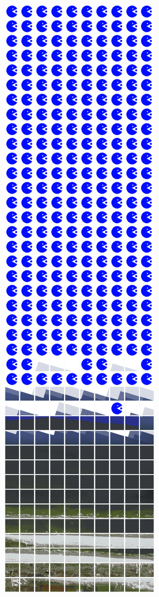 <html>
<div>
<img src="https://github.com/HakkaTjakka/NL_TILE_MAP/blob/main/source.png" height="44" width="44">
<img src="https://github.com/HakkaTjakka/NL_TILE_MAP/blob/main/source.png" height="44" width="44">
<img src="https://github.com/HakkaTjakka/NL_TILE_MAP/blob/main/source.png" height="44" width="44">
<img src="https://github.com/HakkaTjakka/NL_TILE_MAP/blob/main/source.png" height="44" width="44">
<img src="https://github.com/HakkaTjakka/NL_TILE_MAP/blob/main/source.png" height="44" width="44">
<img src="https://github.com/HakkaTjakka/NL_TILE_MAP/blob/main/source.png" height="44" width="44">
<img src="https://github.com/HakkaTjakka/NL_TILE_MAP/blob/main/source.png" height="44" width="44">
<img src="https://github.com/HakkaTjakka/NL_TILE_MAP/blob/main/source.png" height="44" width="44">
<img src="https://github.com/HakkaTjakka/NL_TILE_MAP/blob/main/source.png" height="44" width="44">
<img src="https://github.com/HakkaTjakka/NL_TILE_MAP/blob/main/source.png" height="44" width="44">
<img src="https://github.com/HakkaTjakka/NL_TILE_MAP/blob/main/source.png" height="44" width="44">
<img src="https://github.com/HakkaTjakka/NL_TILE_MAP/blob/main/source.png" height="44" width="44">
<img src="https://github.com/HakkaTjakka/NL_TILE_MAP/blob/main/source.png" height="44" width="44">
<img src="https://github.com/HakkaTjakka/NL_TILE_MAP/blob/main/source.png" height="44" width="44">
<img src="https://github.com/HakkaTjakka/NL_TILE_MAP/blob/main/source.png" height="44" width="44">
<img src="https://github.com/HakkaTjakka/NL_TILE_MAP/blob/main/source.png" height="44" width="44">
<img src="https://github.com/HakkaTjakka/NL_TILE_MAP/blob/main/source.png" height="44" width="44">
<img src="https://github.com/HakkaTjakka/NL_TILE_MAP/blob/main/source.png" height="44" width="44">
<img src="https://github.com/HakkaTjakka/NL_TILE_MAP/blob/main/source.png" height="44" width="44">
<img src="https://github.com/HakkaTjakka/NL_TILE_MAP/blob/main/source.png" height="44" width="44">
<br>
<img src="https://github.com/HakkaTjakka/NL_TILE_MAP/blob/main/source.png" height="44" width="44">
<img src="https://github.com/HakkaTjakka/NL_TILE_MAP/blob/main/source.png" height="44" width="44">
<img src="https://github.com/HakkaTjakka/NL_TILE_MAP/blob/main/source.png" height="44" width="44">
<img src="https://github.com/HakkaTjakka/NL_TILE_MAP/blob/main/source.png" height="44" width="44">
<img src="https://github.com/HakkaTjakka/NL_TILE_MAP/blob/main/source.png" height="44" width="44">
<img src="https://github.com/HakkaTjakka/NL_TILE_MAP/blob/main/source.png" height="44" width="44">
<img src="https://github.com/HakkaTjakka/NL_TILE_MAP/blob/main/source.png" height="44" width="44">
<img src="https://github.com/HakkaTjakka/NL_TILE_MAP/blob/main/source.png" height="44" width="44">
<img src="https://github.com/HakkaTjakka/NL_TILE_MAP/blob/main/source.png" height="44" width="44">
<img src="https://github.com/HakkaTjakka/NL_TILE_MAP/blob/main/source.png" height="44" width="44">
<img src="https://github.com/HakkaTjakka/NL_TILE_MAP/blob/main/source.png" height="44" width="44">
<img src="https://github.com/HakkaTjakka/NL_TILE_MAP/blob/main/source.png" height="44" width="44">
<img src="https://github.com/HakkaTjakka/NL_TILE_MAP/blob/main/source.png" height="44" width="44">
<img src="https://github.com/HakkaTjakka/NL_TILE_MAP/blob/main/source.png" height="44" width="44">
<img src="https://github.com/HakkaTjakka/NL_TILE_MAP/blob/main/source.png" height="44" width="44">
<img src="https://github.com/HakkaTjakka/NL_TILE_MAP/blob/main/source.png" height="44" width="44">
<img src="https://github.com/HakkaTjakka/NL_TILE_MAP/blob/main/source.png" height="44" width="44">
<img src="https://github.com/HakkaTjakka/NL_TILE_MAP/blob/main/source.png" height="44" width="44">
<img src="https://github.com/HakkaTjakka/NL_TILE_MAP/blob/main/source.png" height="44" width="44">
<img src="https://github.com/HakkaTjakka/NL_TILE_MAP/blob/main/source.png" height="44" width="44">
<br>
<img src="https://github.com/HakkaTjakka/NL_TILE_MAP/blob/main/source.png" height="44" width="44">
<img src="https://github.com/HakkaTjakka/NL_TILE_MAP/blob/main/source.png" height="44" width="44">
<img src="https://github.com/HakkaTjakka/NL_TILE_MAP/blob/main/source.png" height="44" width="44">
<img src="https://github.com/HakkaTjakka/NL_TILE_MAP/blob/main/source.png" height="44" width="44">
<img src="https://github.com/HakkaTjakka/NL_TILE_MAP/blob/main/source.png" height="44" width="44">
<img src="https://github.com/HakkaTjakka/NL_TILE_MAP/blob/main/source.png" height="44" width="44">
<img src="https://github.com/HakkaTjakka/NL_TILE_MAP/blob/main/source.png" height="44" width="44">
<img src="https://github.com/HakkaTjakka/NL_TILE_MAP/blob/main/source.png" height="44" width="44">
<img src="https://github.com/HakkaTjakka/NL_TILE_MAP/blob/main/source.png" height="44" width="44">
<img src="https://github.com/HakkaTjakka/NL_TILE_MAP/blob/main/source.png" height="44" width="44">
<img src="https://github.com/HakkaTjakka/NL_TILE_MAP/blob/main/source.png" height="44" width="44">
<img src="https://github.com/HakkaTjakka/NL_TILE_MAP/blob/main/source.png" height="44" width="44">
<img src="https://github.com/HakkaTjakka/NL_TILE_MAP/blob/main/source.png" height="44" width="44">
<img src="https://github.com/HakkaTjakka/NL_TILE_MAP/blob/main/source.png" height="44" width="44">
<img src="https://github.com/HakkaTjakka/NL_TILE_MAP/blob/main/source.png" height="44" width="44">
<img src="https://github.com/HakkaTjakka/NL_TILE_MAP/blob/main/source.png" height="44" width="44">
<img src="https://github.com/HakkaTjakka/NL_TILE_MAP/blob/main/source.png" height="44" width="44">
<img src="https://github.com/HakkaTjakka/NL_TILE_MAP/blob/main/source.png" height="44" width="44">
<img src="https://github.com/HakkaTjakka/NL_TILE_MAP/blob/main/source.png" height="44" width="44">
<img src="https://github.com/HakkaTjakka/NL_TILE_MAP/blob/main/source.png" height="44" width="44">
<br>
<img src="https://github.com/HakkaTjakka/NL_TILE_MAP/blob/main/source.png" height="44" width="44">
<img src="https://github.com/HakkaTjakka/NL_TILE_MAP/blob/main/source.png" height="44" width="44">
<img src="https://github.com/HakkaTjakka/NL_TILE_MAP/blob/main/source.png" height="44" width="44">
<img src="https://github.com/HakkaTjakka/NL_TILE_MAP/blob/main/source.png" height="44" width="44">
<img src="https://github.com/HakkaTjakka/NL_TILE_MAP/blob/main/source.png" height="44" width="44">
<img src="https://github.com/HakkaTjakka/NL_TILE_MAP/blob/main/source.png" height="44" width="44">
<img src="https://github.com/HakkaTjakka/NL_TILE_MAP/blob/main/source.png" height="44" width="44">
<img src="https://github.com/HakkaTjakka/NL_TILE_MAP/blob/main/source.png" height="44" width="44">
<img src="https://github.com/HakkaTjakka/NL_TILE_MAP/blob/main/source.png" height="44" width="44">
<img src="https://github.com/HakkaTjakka/NL_TILE_MAP/blob/main/source.png" height="44" width="44">
<img src="https://github.com/HakkaTjakka/NL_TILE_MAP/blob/main/source.png" height="44" width="44">
<img src="https://github.com/HakkaTjakka/NL_TILE_MAP/blob/main/source.png" height="44" width="44">
<img src="https://github.com/HakkaTjakka/NL_TILE_MAP/blob/main/source.png" height="44" width="44">
<img src="https://github.com/HakkaTjakka/NL_TILE_MAP/blob/main/source.png" height="44" width="44">
<img src="https://github.com/HakkaTjakka/NL_TILE_MAP/blob/main/source.png" height="44" width="44">
<img src="https://github.com/HakkaTjakka/NL_TILE_MAP/blob/main/source.png" height="44" width="44">
<img src="https://github.com/HakkaTjakka/NL_TILE_MAP/blob/main/source.png" height="44" width="44">
<img src="https://github.com/HakkaTjakka/NL_TILE_MAP/blob/main/source.png" height="44" width="44">
<img src="https://github.com/HakkaTjakka/NL_TILE_MAP/blob/main/source.png" height="44" width="44">
<img src="https://github.com/HakkaTjakka/NL_TILE_MAP/blob/main/source.png" height="44" width="44">
<br>
<img src="https://github.com/HakkaTjakka/NL_TILE_MAP/blob/main/source.png" height="44" width="44">
<img src="https://github.com/HakkaTjakka/NL_TILE_MAP/blob/main/source.png" height="44" width="44">
<img src="https://github.com/HakkaTjakka/NL_TILE_MAP/blob/main/source.png" height="44" width="44">
<img src="https://github.com/HakkaTjakka/NL_TILE_MAP/blob/main/source.png" height="44" width="44">
<img src="https://github.com/HakkaTjakka/NL_TILE_MAP/blob/main/source.png" height="44" width="44">
<img src="https://github.com/HakkaTjakka/NL_TILE_MAP/blob/main/source.png" height="44" width="44">
<img src="https://github.com/HakkaTjakka/NL_TILE_MAP/blob/main/source.png" height="44" width="44">
<img src="https://github.com/HakkaTjakka/NL_TILE_MAP/blob/main/source.png" height="44" width="44">
<img src="https://github.com/HakkaTjakka/NL_TILE_MAP/blob/main/source.png" height="44" width="44">
<img src="https://github.com/HakkaTjakka/NL_TILE_MAP/blob/main/source.png" height="44" width="44">
<img src="https://github.com/HakkaTjakka/NL_TILE_MAP/blob/main/source.png" height="44" width="44">
<img src="https://github.com/HakkaTjakka/NL_TILE_MAP/blob/main/source.png" height="44" width="44">
<img src="https://github.com/HakkaTjakka/NL_TILE_MAP/blob/main/source.png" height="44" width="44">
<img src="https://github.com/HakkaTjakka/NL_TILE_MAP/blob/main/source.png" height="44" width="44">
<img src="https://github.com/HakkaTjakka/NL_TILE_MAP/blob/main/source.png" height="44" width="44">
<img src="https://github.com/HakkaTjakka/NL_TILE_MAP/blob/main/source.png" height="44" width="44">
<img src="https://github.com/HakkaTjakka/NL_TILE_MAP/blob/main/source.png" height="44" width="44">
<img src="https://github.com/HakkaTjakka/NL_TILE_MAP/blob/main/source.png" height="44" width="44">
<img src="https://github.com/HakkaTjakka/NL_TILE_MAP/blob/main/source.png" height="44" width="44">
<img src="https://github.com/HakkaTjakka/NL_TILE_MAP/blob/main/source.png" height="44" width="44">
<br>
<img src="https://github.com/HakkaTjakka/NL_TILE_MAP/blob/main/source.png" height="44" width="44">
<img src="https://github.com/HakkaTjakka/NL_TILE_MAP/blob/main/source.png" height="44" width="44">
<img src="https://github.com/HakkaTjakka/NL_TILE_MAP/blob/main/source.png" height="44" width="44">
<img src="https://github.com/HakkaTjakka/NL_TILE_MAP/blob/main/source.png" height="44" width="44">
<img src="https://github.com/HakkaTjakka/NL_TILE_MAP/blob/main/source.png" height="44" width="44">
<img src="https://github.com/HakkaTjakka/NL_TILE_MAP/blob/main/source.png" height="44" width="44">
<img src="https://github.com/HakkaTjakka/NL_TILE_MAP/blob/main/source.png" height="44" width="44">
<img src="https://github.com/HakkaTjakka/NL_TILE_MAP/blob/main/source.png" height="44" width="44">
<img src="https://github.com/HakkaTjakka/NL_TILE_MAP/blob/main/source.png" height="44" width="44">
<img src="https://github.com/HakkaTjakka/NL_TILE_MAP/blob/main/source.png" height="44" width="44">
<img src="https://github.com/HakkaTjakka/NL_TILE_MAP/blob/main/source.png" height="44" width="44">
<img src="https://github.com/HakkaTjakka/NL_TILE_MAP/blob/main/source.png" height="44" width="44">
<img src="https://github.com/HakkaTjakka/NL_TILE_MAP/blob/main/source.png" height="44" width="44">
<img src="https://github.com/HakkaTjakka/NL_TILE_MAP/blob/main/source.png" height="44" width="44">
<img src="https://github.com/HakkaTjakka/NL_TILE_MAP/blob/main/source.png" height="44" width="44">
<img src="https://github.com/HakkaTjakka/NL_TILE_MAP/blob/main/source.png" height="44" width="44">
<img src="https://github.com/HakkaTjakka/NL_TILE_MAP/blob/main/source.png" height="44" width="44">
<img src="https://github.com/HakkaTjakka/NL_TILE_MAP/blob/main/source.png" height="44" width="44">
<img src="https://github.com/HakkaTjakka/NL_TILE_MAP/blob/main/source.png" height="44" width="44">
<img src="https://github.com/HakkaTjakka/NL_TILE_MAP/blob/main/source.png" height="44" width="44">
<br>
<img src="https://github.com/HakkaTjakka/NL_TILE_MAP/blob/main/source.png" height="44" width="44">
<img src="https://github.com/HakkaTjakka/NL_TILE_MAP/blob/main/source.png" height="44" width="44">
<img src="https://github.com/HakkaTjakka/NL_TILE_MAP/blob/main/source.png" height="44" width="44">
<img src="https://github.com/HakkaTjakka/NL_TILE_MAP/blob/main/source.png" height="44" width="44">
<img src="https://github.com/HakkaTjakka/NL_TILE_MAP/blob/main/source.png" height="44" width="44">
<img src="https://github.com/HakkaTjakka/NL_TILE_MAP/blob/main/source.png" height="44" width="44">
<img src="https://github.com/HakkaTjakka/NL_TILE_MAP/blob/main/source.png" height="44" width="44">
<img src="https://github.com/HakkaTjakka/NL_TILE_MAP/blob/main/source.png" height="44" width="44">
<img src="https://github.com/HakkaTjakka/NL_TILE_MAP/blob/main/source.png" height="44" width="44">
<img src="https://github.com/HakkaTjakka/NL_TILE_MAP/blob/main/source.png" height="44" width="44">
<img src="https://github.com/HakkaTjakka/NL_TILE_MAP/blob/main/source.png" height="44" width="44">
<img src="https://github.com/HakkaTjakka/NL_TILE_MAP/blob/main/source.png" height="44" width="44">
<img src="https://github.com/HakkaTjakka/NL_TILE_MAP/blob/main/source.png" height="44" width="44">
<img src="https://github.com/HakkaTjakka/NL_TILE_MAP/blob/main/source.png" height="44" width="44">
<img src="https://github.com/HakkaTjakka/NL_TILE_MAP/blob/main/source.png" height="44" width="44">
<img src="https://github.com/HakkaTjakka/NL_TILE_MAP/blob/main/source.png" height="44" width="44">
<img src="https://github.com/HakkaTjakka/NL_TILE_MAP/blob/main/source.png" height="44" width="44">
<img src="https://github.com/HakkaTjakka/NL_TILE_MAP/blob/main/source.png" height="44" width="44">
<img src="https://github.com/HakkaTjakka/NL_TILE_MAP/blob/main/source.png" height="44" width="44">
<img src="https://github.com/HakkaTjakka/NL_TILE_MAP/blob/main/source.png" height="44" width="44">
<br>
<img src="https://github.com/HakkaTjakka/NL_TILE_MAP/blob/main/source.png" height="44" width="44">
<img src="https://github.com/HakkaTjakka/NL_TILE_MAP/blob/main/source.png" height="44" width="44">
<img src="https://github.com/HakkaTjakka/NL_TILE_MAP/blob/main/source.png" height="44" width="44">
<img src="https://github.com/HakkaTjakka/NL_TILE_MAP/blob/main/source.png" height="44" width="44">
<img src="https://github.com/HakkaTjakka/NL_TILE_MAP/blob/main/source.png" height="44" width="44">
<img src="https://github.com/HakkaTjakka/NL_TILE_MAP/blob/main/source.png" height="44" width="44">
<img src="https://github.com/HakkaTjakka/NL_TILE_MAP/blob/main/source.png" height="44" width="44">
<img src="https://github.com/HakkaTjakka/NL_TILE_MAP/blob/main/source.png" height="44" width="44">
<img src="https://github.com/HakkaTjakka/NL_TILE_MAP/blob/main/source.png" height="44" width="44">
<img src="https://github.com/HakkaTjakka/NL_TILE_MAP/blob/main/source.png" height="44" width="44">
<img src="https://github.com/HakkaTjakka/NL_TILE_MAP/blob/main/source.png" height="44" width="44">
<img src="https://github.com/HakkaTjakka/NL_TILE_MAP/blob/main/source.png" height="44" width="44">
<img src="https://github.com/HakkaTjakka/NL_TILE_MAP/blob/main/source.png" height="44" width="44">
<img src="https://github.com/HakkaTjakka/NL_TILE_MAP/blob/main/source.png" height="44" width="44">
<img src="https://github.com/HakkaTjakka/NL_TILE_MAP/blob/main/source.png" height="44" width="44">
<img src="https://github.com/HakkaTjakka/NL_TILE_MAP/blob/main/source.png" height="44" width="44">
<img src="https://github.com/HakkaTjakka/NL_TILE_MAP/blob/main/source.png" height="44" width="44">
<img src="https://github.com/HakkaTjakka/NL_TILE_MAP/blob/main/source.png" height="44" width="44">
<img src="https://github.com/HakkaTjakka/NL_TILE_MAP/blob/main/source.png" height="44" width="44">
<img src="https://github.com/HakkaTjakka/NL_TILE_MAP/blob/main/source.png" height="44" width="44">
<br>
<img src="https://github.com/HakkaTjakka/NL_TILE_MAP/blob/main/source.png" height="44" width="44">
<img src="https://github.com/HakkaTjakka/NL_TILE_MAP/blob/main/source.png" height="44" width="44">
<img src="https://github.com/HakkaTjakka/NL_TILE_MAP/blob/main/source.png" height="44" width="44">
<img src="https://github.com/HakkaTjakka/NL_TILE_MAP/blob/main/source.png" height="44" width="44">
<img src="https://github.com/HakkaTjakka/NL_TILE_MAP/blob/main/source.png" height="44" width="44">
<img src="https://github.com/HakkaTjakka/NL_TILE_MAP/blob/main/source.png" height="44" width="44">
<img src="https://github.com/HakkaTjakka/NL_TILE_MAP/blob/main/source.png" height="44" width="44">
<img src="https://github.com/HakkaTjakka/NL_TILE_MAP/blob/main/source.png" height="44" width="44">
<img src="https://github.com/HakkaTjakka/NL_TILE_MAP/blob/main/source.png" height="44" width="44">
<img src="https://github.com/HakkaTjakka/NL_TILE_MAP/blob/main/source.png" height="44" width="44">
<img src="https://github.com/HakkaTjakka/NL_TILE_MAP/blob/main/source.png" height="44" width="44">
<img src="https://github.com/HakkaTjakka/NL_TILE_MAP/blob/main/source.png" height="44" width="44">
<img src="https://github.com/HakkaTjakka/NL_TILE_MAP/blob/main/source.png" height="44" width="44">
<img src="https://github.com/HakkaTjakka/NL_TILE_MAP/blob/main/source.png" height="44" width="44">
<img src="https://github.com/HakkaTjakka/NL_TILE_MAP/blob/main/source.png" height="44" width="44">
<img src="https://github.com/HakkaTjakka/NL_TILE_MAP/blob/main/source.png" height="44" width="44">
<img src="https://github.com/HakkaTjakka/NL_TILE_MAP/blob/main/source.png" height="44" width="44">
<img src="https://github.com/HakkaTjakka/NL_TILE_MAP/blob/main/source.png" height="44" width="44">
<img src="https://github.com/HakkaTjakka/NL_TILE_MAP/blob/main/source.png" height="44" width="44">
<img src="https://github.com/HakkaTjakka/NL_TILE_MAP/blob/main/source.png" height="44" width="44">
<br>
<img src="https://github.com/HakkaTjakka/NL_TILE_MAP/blob/main/source.png" height="44" width="44">
<img src="https://github.com/HakkaTjakka/NL_TILE_MAP/blob/main/source.png" height="44" width="44">
<img src="https://github.com/HakkaTjakka/NL_TILE_MAP/blob/main/source.png" height="44" width="44">
<img src="https://github.com/HakkaTjakka/NL_TILE_MAP/blob/main/source.png" height="44" width="44">
<img src="https://github.com/HakkaTjakka/NL_TILE_MAP/blob/main/source.png" height="44" width="44">
<img src="https://github.com/HakkaTjakka/NL_TILE_MAP/blob/main/source.png" height="44" width="44">
<img src="https://github.com/HakkaTjakka/NL_TILE_MAP/blob/main/source.png" height="44" width="44">
<img src="https://github.com/HakkaTjakka/NL_TILE_MAP/blob/main/source.png" height="44" width="44">
<img src="https://github.com/HakkaTjakka/NL_TILE_MAP/blob/main/source.png" height="44" width="44">
<img src="https://github.com/HakkaTjakka/NL_TILE_MAP/blob/main/source.png" height="44" width="44">
<img src="https://github.com/HakkaTjakka/NL_TILE_MAP/blob/main/source.png" height="44" width="44">
<img src="https://github.com/HakkaTjakka/NL_TILE_MAP/blob/main/source.png" height="44" width="44">
<img src="https://github.com/HakkaTjakka/NL_TILE_MAP/blob/main/source.png" height="44" width="44">
<img src="https://github.com/HakkaTjakka/NL_TILE_MAP/blob/main/source.png" height="44" width="44">
<img src="https://github.com/HakkaTjakka/NL_TILE_MAP/blob/main/source.png" height="44" width="44">
<img src="https://github.com/HakkaTjakka/NL_TILE_MAP/blob/main/source.png" height="44" width="44">
<img src="https://github.com/HakkaTjakka/NL_TILE_MAP/blob/main/source.png" height="44" width="44">
<img src="https://github.com/HakkaTjakka/NL_TILE_MAP/blob/main/source.png" height="44" width="44">
<img src="https://github.com/HakkaTjakka/NL_TILE_MAP/blob/main/source.png" height="44" width="44">
<img src="https://github.com/HakkaTjakka/NL_TILE_MAP/blob/main/source.png" height="44" width="44">
<br>
<img src="https://github.com/HakkaTjakka/NL_TILE_MAP/blob/main/source.png" height="44" width="44">
<img src="https://github.com/HakkaTjakka/NL_TILE_MAP/blob/main/source.png" height="44" width="44">
<img src="https://github.com/HakkaTjakka/NL_TILE_MAP/blob/main/source.png" height="44" width="44">
<img src="https://github.com/HakkaTjakka/NL_TILE_MAP/blob/main/source.png" height="44" width="44">
<img src="https://github.com/HakkaTjakka/NL_TILE_MAP/blob/main/source.png" height="44" width="44">
<img src="https://github.com/HakkaTjakka/NL_TILE_MAP/blob/main/source.png" height="44" width="44">
<img src="https://github.com/HakkaTjakka/NL_TILE_MAP/blob/main/source.png" height="44" width="44">
<img src="https://github.com/HakkaTjakka/NL_TILE_MAP/blob/main/source.png" height="44" width="44">
<img src="https://github.com/HakkaTjakka/NL_TILE_MAP/blob/main/source.png" height="44" width="44">
<img src="https://github.com/HakkaTjakka/NL_TILE_MAP/blob/main/source.png" height="44" width="44">
<img src="https://github.com/HakkaTjakka/NL_TILE_MAP/blob/main/source.png" height="44" width="44">
<img src="https://github.com/HakkaTjakka/NL_TILE_MAP/blob/main/source.png" height="44" width="44">
<img src="https://github.com/HakkaTjakka/NL_TILE_MAP/blob/main/source.png" height="44" width="44">
<img src="https://github.com/HakkaTjakka/NL_TILE_MAP/blob/main/source.png" height="44" width="44">
<img src="https://github.com/HakkaTjakka/NL_TILE_MAP/blob/main/source.png" height="44" width="44">
<img src="https://github.com/HakkaTjakka/NL_TILE_MAP/blob/main/source.png" height="44" width="44">
<img src="https://github.com/HakkaTjakka/NL_TILE_MAP/blob/main/source.png" height="44" width="44">
<img src="https://github.com/HakkaTjakka/NL_TILE_MAP/blob/main/source.png" height="44" width="44">
<img src="https://github.com/HakkaTjakka/NL_TILE_MAP/blob/main/source.png" height="44" width="44">
<img src="https://github.com/HakkaTjakka/NL_TILE_MAP/blob/main/source.png" height="44" width="44">
<br>
<img src="https://github.com/HakkaTjakka/NL_TILE_MAP/blob/main/source.png" height="44" width="44">
<img src="https://github.com/HakkaTjakka/NL_TILE_MAP/blob/main/source.png" height="44" width="44">
<img src="https://github.com/HakkaTjakka/NL_TILE_MAP/blob/main/source.png" height="44" width="44">
<img src="https://github.com/HakkaTjakka/NL_TILE_MAP/blob/main/source.png" height="44" width="44">
<img src="https://github.com/HakkaTjakka/NL_TILE_MAP/blob/main/source.png" height="44" width="44">
<img src="https://github.com/HakkaTjakka/NL_TILE_MAP/blob/main/source.png" height="44" width="44">
<img src="https://github.com/HakkaTjakka/NL_TILE_MAP/blob/main/source.png" height="44" width="44">
<img src="https://github.com/HakkaTjakka/NL_TILE_MAP/blob/main/source.png" height="44" width="44">
<img src="https://github.com/HakkaTjakka/NL_TILE_MAP/blob/main/source.png" height="44" width="44">
<img src="https://github.com/HakkaTjakka/NL_TILE_MAP/blob/main/source.png" height="44" width="44">
<img src="https://github.com/HakkaTjakka/NL_TILE_MAP/blob/main/source.png" height="44" width="44">
<img src="https://github.com/HakkaTjakka/NL_TILE_MAP/blob/main/source.png" height="44" width="44">
<img src="https://github.com/HakkaTjakka/NL_TILE_MAP/blob/main/source.png" height="44" width="44">
<img src="https://github.com/HakkaTjakka/NL_TILE_MAP/blob/main/source.png" height="44" width="44">
<img src="https://github.com/HakkaTjakka/NL_TILE_MAP/blob/main/source.png" height="44" width="44">
<img src="https://github.com/HakkaTjakka/NL_TILE_MAP/blob/main/source.png" height="44" width="44">
<img src="https://github.com/HakkaTjakka/NL_TILE_MAP/blob/main/source.png" height="44" width="44">
<img src="https://github.com/HakkaTjakka/NL_TILE_MAP/blob/main/source.png" height="44" width="44">
<img src="https://github.com/HakkaTjakka/NL_TILE_MAP/blob/main/source.png" height="44" width="44">
<img src="https://github.com/HakkaTjakka/NL_TILE_MAP/blob/main/source.png" height="44" width="44">
<br>
<img src="https://github.com/HakkaTjakka/NL_TILE_MAP/blob/main/source.png" height="44" width="44">
<img src="https://github.com/HakkaTjakka/NL_TILE_MAP/blob/main/source.png" height="44" width="44">
<img src="https://github.com/HakkaTjakka/NL_TILE_MAP/blob/main/18/631/-1076/r.6312.-10758.png" height="44" width="44">
<img src="https://github.com/HakkaTjakka/NL_TILE_MAP/blob/main/18/631/-1076/r.6313.-10758.png" height="44" width="44">
<img src="https://github.com/HakkaTjakka/NL_TILE_MAP/blob/main/18/631/-1076/r.6314.-10758.png" height="44" width="44">
<img src="https://github.com/HakkaTjakka/NL_TILE_MAP/blob/main/source.png" height="44" width="44">
<img src="https://github.com/HakkaTjakka/NL_TILE_MAP/blob/main/source.png" height="44" width="44">
<img src="https://github.com/HakkaTjakka/NL_TILE_MAP/blob/main/18/631/-1076/r.6317.-10758.png" height="44" width="44">
<img src="https://github.com/HakkaTjakka/NL_TILE_MAP/blob/main/18/631/-1076/r.6318.-10758.png" height="44" width="44">
<img src="https://github.com/HakkaTjakka/NL_TILE_MAP/blob/main/source.png" height="44" width="44">
<img src="https://github.com/HakkaTjakka/NL_TILE_MAP/blob/main/source.png" height="44" width="44">
<img src="https://github.com/HakkaTjakka/NL_TILE_MAP/blob/main/source.png" height="44" width="44">
<img src="https://github.com/HakkaTjakka/NL_TILE_MAP/blob/main/source.png" height="44" width="44">
<img src="https://github.com/HakkaTjakka/NL_TILE_MAP/blob/main/source.png" height="44" width="44">
<img src="https://github.com/HakkaTjakka/NL_TILE_MAP/blob/main/source.png" height="44" width="44">
<img src="https://github.com/HakkaTjakka/NL_TILE_MAP/blob/main/source.png" height="44" width="44">
<img src="https://github.com/HakkaTjakka/NL_TILE_MAP/blob/main/source.png" height="44" width="44">
<img src="https://github.com/HakkaTjakka/NL_TILE_MAP/blob/main/source.png" height="44" width="44">
<img src="https://github.com/HakkaTjakka/NL_TILE_MAP/blob/main/source.png" height="44" width="44">
<img src="https://github.com/HakkaTjakka/NL_TILE_MAP/blob/main/source.png" height="44" width="44">
<br>
<img src="https://github.com/HakkaTjakka/NL_TILE_MAP/blob/main/18/631/-1076/r.6310.-10757.png" height="44" width="44">
<img src="https://github.com/HakkaTjakka/NL_TILE_MAP/blob/main/18/631/-1076/r.6311.-10757.png" height="44" width="44">
<img src="https://github.com/HakkaTjakka/NL_TILE_MAP/blob/main/18/631/-1076/r.6312.-10757.png" height="44" width="44">
<img src="https://github.com/HakkaTjakka/NL_TILE_MAP/blob/main/18/631/-1076/r.6313.-10757.png" height="44" width="44">
<img src="https://github.com/HakkaTjakka/NL_TILE_MAP/blob/main/18/631/-1076/r.6314.-10757.png" height="44" width="44">
<img src="https://github.com/HakkaTjakka/NL_TILE_MAP/blob/main/18/631/-1076/r.6315.-10757.png" height="44" width="44">
<img src="https://github.com/HakkaTjakka/NL_TILE_MAP/blob/main/18/631/-1076/r.6316.-10757.png" height="44" width="44">
<img src="https://github.com/HakkaTjakka/NL_TILE_MAP/blob/main/18/631/-1076/r.6317.-10757.png" height="44" width="44">
<img src="https://github.com/HakkaTjakka/NL_TILE_MAP/blob/main/18/631/-1076/r.6318.-10757.png" height="44" width="44">
<img src="https://github.com/HakkaTjakka/NL_TILE_MAP/blob/main/18/631/-1076/r.6319.-10757.png" height="44" width="44">
<img src="https://github.com/HakkaTjakka/NL_TILE_MAP/blob/main/18/632/-1076/r.6320.-10757.png" height="44" width="44">
<img src="https://github.com/HakkaTjakka/NL_TILE_MAP/blob/main/18/632/-1076/r.6321.-10757.png" height="44" width="44">
<img src="https://github.com/HakkaTjakka/NL_TILE_MAP/blob/main/18/632/-1076/r.6322.-10757.png" height="44" width="44">
<img src="https://github.com/HakkaTjakka/NL_TILE_MAP/blob/main/18/632/-1076/r.6323.-10757.png" height="44" width="44">
<img src="https://github.com/HakkaTjakka/NL_TILE_MAP/blob/main/18/632/-1076/r.6324.-10757.png" height="44" width="44">
<img src="https://github.com/HakkaTjakka/NL_TILE_MAP/blob/main/18/632/-1076/r.6325.-10757.png" height="44" width="44">
<img src="https://github.com/HakkaTjakka/NL_TILE_MAP/blob/main/18/632/-1076/r.6326.-10757.png" height="44" width="44">
<img src="https://github.com/HakkaTjakka/NL_TILE_MAP/blob/main/source.png" height="44" width="44">
<img src="https://github.com/HakkaTjakka/NL_TILE_MAP/blob/main/18/632/-1076/r.6328.-10757.png" height="44" width="44">
<img src="https://github.com/HakkaTjakka/NL_TILE_MAP/blob/main/18/632/-1076/r.6329.-10757.png" height="44" width="44">
<br>
<img src="https://github.com/HakkaTjakka/NL_TILE_MAP/blob/main/18/631/-1076/r.6310.-10756.png" height="44" width="44">
<img src="https://github.com/HakkaTjakka/NL_TILE_MAP/blob/main/18/631/-1076/r.6311.-10756.png" height="44" width="44">
<img src="https://github.com/HakkaTjakka/NL_TILE_MAP/blob/main/18/631/-1076/r.6312.-10756.png" height="44" width="44">
<img src="https://github.com/HakkaTjakka/NL_TILE_MAP/blob/main/18/631/-1076/r.6313.-10756.png" height="44" width="44">
<img src="https://github.com/HakkaTjakka/NL_TILE_MAP/blob/main/18/631/-1076/r.6314.-10756.png" height="44" width="44">
<img src="https://github.com/HakkaTjakka/NL_TILE_MAP/blob/main/18/631/-1076/r.6315.-10756.png" height="44" width="44">
<img src="https://github.com/HakkaTjakka/NL_TILE_MAP/blob/main/18/631/-1076/r.6316.-10756.png" height="44" width="44">
<img src="https://github.com/HakkaTjakka/NL_TILE_MAP/blob/main/18/631/-1076/r.6317.-10756.png" height="44" width="44">
<img src="https://github.com/HakkaTjakka/NL_TILE_MAP/blob/main/18/631/-1076/r.6318.-10756.png" height="44" width="44">
<img src="https://github.com/HakkaTjakka/NL_TILE_MAP/blob/main/18/631/-1076/r.6319.-10756.png" height="44" width="44">
<img src="https://github.com/HakkaTjakka/NL_TILE_MAP/blob/main/18/632/-1076/r.6320.-10756.png" height="44" width="44">
<img src="https://github.com/HakkaTjakka/NL_TILE_MAP/blob/main/18/632/-1076/r.6321.-10756.png" height="44" width="44">
<img src="https://github.com/HakkaTjakka/NL_TILE_MAP/blob/main/18/632/-1076/r.6322.-10756.png" height="44" width="44">
<img src="https://github.com/HakkaTjakka/NL_TILE_MAP/blob/main/18/632/-1076/r.6323.-10756.png" height="44" width="44">
<img src="https://github.com/HakkaTjakka/NL_TILE_MAP/blob/main/18/632/-1076/r.6324.-10756.png" height="44" width="44">
<img src="https://github.com/HakkaTjakka/NL_TILE_MAP/blob/main/18/632/-1076/r.6325.-10756.png" height="44" width="44">
<img src="https://github.com/HakkaTjakka/NL_TILE_MAP/blob/main/18/632/-1076/r.6326.-10756.png" height="44" width="44">
<img src="https://github.com/HakkaTjakka/NL_TILE_MAP/blob/main/18/632/-1076/r.6327.-10756.png" height="44" width="44">
<img src="https://github.com/HakkaTjakka/NL_TILE_MAP/blob/main/18/632/-1076/r.6328.-10756.png" height="44" width="44">
<img src="https://github.com/HakkaTjakka/NL_TILE_MAP/blob/main/18/632/-1076/r.6329.-10756.png" height="44" width="44">
<br>
<img src="https://github.com/HakkaTjakka/NL_TILE_MAP/blob/main/18/631/-1076/r.6310.-10755.png" height="44" width="44">
<img src="https://github.com/HakkaTjakka/NL_TILE_MAP/blob/main/18/631/-1076/r.6311.-10755.png" height="44" width="44">
<img src="https://github.com/HakkaTjakka/NL_TILE_MAP/blob/main/18/631/-1076/r.6312.-10755.png" height="44" width="44">
<img src="https://github.com/HakkaTjakka/NL_TILE_MAP/blob/main/18/631/-1076/r.6313.-10755.png" height="44" width="44">
<img src="https://github.com/HakkaTjakka/NL_TILE_MAP/blob/main/18/631/-1076/r.6314.-10755.png" height="44" width="44">
<img src="https://github.com/HakkaTjakka/NL_TILE_MAP/blob/main/18/631/-1076/r.6315.-10755.png" height="44" width="44">
<img src="https://github.com/HakkaTjakka/NL_TILE_MAP/blob/main/18/631/-1076/r.6316.-10755.png" height="44" width="44">
<img src="https://github.com/HakkaTjakka/NL_TILE_MAP/blob/main/18/631/-1076/r.6317.-10755.png" height="44" width="44">
<img src="https://github.com/HakkaTjakka/NL_TILE_MAP/blob/main/18/631/-1076/r.6318.-10755.png" height="44" width="44">
<img src="https://github.com/HakkaTjakka/NL_TILE_MAP/blob/main/18/631/-1076/r.6319.-10755.png" height="44" width="44">
<img src="https://github.com/HakkaTjakka/NL_TILE_MAP/blob/main/18/632/-1076/r.6320.-10755.png" height="44" width="44">
<img src="https://github.com/HakkaTjakka/NL_TILE_MAP/blob/main/18/632/-1076/r.6321.-10755.png" height="44" width="44">
<img src="https://github.com/HakkaTjakka/NL_TILE_MAP/blob/main/18/632/-1076/r.6322.-10755.png" height="44" width="44">
<img src="https://github.com/HakkaTjakka/NL_TILE_MAP/blob/main/18/632/-1076/r.6323.-10755.png" height="44" width="44">
<img src="https://github.com/HakkaTjakka/NL_TILE_MAP/blob/main/18/632/-1076/r.6324.-10755.png" height="44" width="44">
<img src="https://github.com/HakkaTjakka/NL_TILE_MAP/blob/main/18/632/-1076/r.6325.-10755.png" height="44" width="44">
<img src="https://github.com/HakkaTjakka/NL_TILE_MAP/blob/main/18/632/-1076/r.6326.-10755.png" height="44" width="44">
<img src="https://github.com/HakkaTjakka/NL_TILE_MAP/blob/main/18/632/-1076/r.6327.-10755.png" height="44" width="44">
<img src="https://github.com/HakkaTjakka/NL_TILE_MAP/blob/main/18/632/-1076/r.6328.-10755.png" height="44" width="44">
<img src="https://github.com/HakkaTjakka/NL_TILE_MAP/blob/main/18/632/-1076/r.6329.-10755.png" height="44" width="44">
<br>
<img src="https://github.com/HakkaTjakka/NL_TILE_MAP/blob/main/18/631/-1076/r.6310.-10754.png" height="44" width="44">
<img src="https://github.com/HakkaTjakka/NL_TILE_MAP/blob/main/18/631/-1076/r.6311.-10754.png" height="44" width="44">
<img src="https://github.com/HakkaTjakka/NL_TILE_MAP/blob/main/18/631/-1076/r.6312.-10754.png" height="44" width="44">
<img src="https://github.com/HakkaTjakka/NL_TILE_MAP/blob/main/18/631/-1076/r.6313.-10754.png" height="44" width="44">
<img src="https://github.com/HakkaTjakka/NL_TILE_MAP/blob/main/18/631/-1076/r.6314.-10754.png" height="44" width="44">
<img src="https://github.com/HakkaTjakka/NL_TILE_MAP/blob/main/18/631/-1076/r.6315.-10754.png" height="44" width="44">
<img src="https://github.com/HakkaTjakka/NL_TILE_MAP/blob/main/18/631/-1076/r.6316.-10754.png" height="44" width="44">
<img src="https://github.com/HakkaTjakka/NL_TILE_MAP/blob/main/18/631/-1076/r.6317.-10754.png" height="44" width="44">
<img src="https://github.com/HakkaTjakka/NL_TILE_MAP/blob/main/18/631/-1076/r.6318.-10754.png" height="44" width="44">
<img src="https://github.com/HakkaTjakka/NL_TILE_MAP/blob/main/18/631/-1076/r.6319.-10754.png" height="44" width="44">
<img src="https://github.com/HakkaTjakka/NL_TILE_MAP/blob/main/18/632/-1076/r.6320.-10754.png" height="44" width="44">
<img src="https://github.com/HakkaTjakka/NL_TILE_MAP/blob/main/18/632/-1076/r.6321.-10754.png" height="44" width="44">
<img src="https://github.com/HakkaTjakka/NL_TILE_MAP/blob/main/18/632/-1076/r.6322.-10754.png" height="44" width="44">
<img src="https://github.com/HakkaTjakka/NL_TILE_MAP/blob/main/18/632/-1076/r.6323.-10754.png" height="44" width="44">
<img src="https://github.com/HakkaTjakka/NL_TILE_MAP/blob/main/18/632/-1076/r.6324.-10754.png" height="44" width="44">
<img src="https://github.com/HakkaTjakka/NL_TILE_MAP/blob/main/18/632/-1076/r.6325.-10754.png" height="44" width="44">
<img src="https://github.com/HakkaTjakka/NL_TILE_MAP/blob/main/18/632/-1076/r.6326.-10754.png" height="44" width="44">
<img src="https://github.com/HakkaTjakka/NL_TILE_MAP/blob/main/18/632/-1076/r.6327.-10754.png" height="44" width="44">
<img src="https://github.com/HakkaTjakka/NL_TILE_MAP/blob/main/18/632/-1076/r.6328.-10754.png" height="44" width="44">
<img src="https://github.com/HakkaTjakka/NL_TILE_MAP/blob/main/18/632/-1076/r.6329.-10754.png" height="44" width="44">
<br>
<img src="https://github.com/HakkaTjakka/NL_TILE_MAP/blob/main/18/631/-1076/r.6310.-10753.png" height="44" width="44">
<img src="https://github.com/HakkaTjakka/NL_TILE_MAP/blob/main/18/631/-1076/r.6311.-10753.png" height="44" width="44">
<img src="https://github.com/HakkaTjakka/NL_TILE_MAP/blob/main/18/631/-1076/r.6312.-10753.png" height="44" width="44">
<img src="https://github.com/HakkaTjakka/NL_TILE_MAP/blob/main/18/631/-1076/r.6313.-10753.png" height="44" width="44">
<img src="https://github.com/HakkaTjakka/NL_TILE_MAP/blob/main/18/631/-1076/r.6314.-10753.png" height="44" width="44">
<img src="https://github.com/HakkaTjakka/NL_TILE_MAP/blob/main/18/631/-1076/r.6315.-10753.png" height="44" width="44">
<img src="https://github.com/HakkaTjakka/NL_TILE_MAP/blob/main/18/631/-1076/r.6316.-10753.png" height="44" width="44">
<img src="https://github.com/HakkaTjakka/NL_TILE_MAP/blob/main/18/631/-1076/r.6317.-10753.png" height="44" width="44">
<img src="https://github.com/HakkaTjakka/NL_TILE_MAP/blob/main/18/631/-1076/r.6318.-10753.png" height="44" width="44">
<img src="https://github.com/HakkaTjakka/NL_TILE_MAP/blob/main/18/631/-1076/r.6319.-10753.png" height="44" width="44">
<img src="https://github.com/HakkaTjakka/NL_TILE_MAP/blob/main/18/632/-1076/r.6320.-10753.png" height="44" width="44">
<img src="https://github.com/HakkaTjakka/NL_TILE_MAP/blob/main/18/632/-1076/r.6321.-10753.png" height="44" width="44">
<img src="https://github.com/HakkaTjakka/NL_TILE_MAP/blob/main/18/632/-1076/r.6322.-10753.png" height="44" width="44">
<img src="https://github.com/HakkaTjakka/NL_TILE_MAP/blob/main/18/632/-1076/r.6323.-10753.png" height="44" width="44">
<img src="https://github.com/HakkaTjakka/NL_TILE_MAP/blob/main/18/632/-1076/r.6324.-10753.png" height="44" width="44">
<img src="https://github.com/HakkaTjakka/NL_TILE_MAP/blob/main/18/632/-1076/r.6325.-10753.png" height="44" width="44">
<img src="https://github.com/HakkaTjakka/NL_TILE_MAP/blob/main/18/632/-1076/r.6326.-10753.png" height="44" width="44">
<img src="https://github.com/HakkaTjakka/NL_TILE_MAP/blob/main/18/632/-1076/r.6327.-10753.png" height="44" width="44">
<img src="https://github.com/HakkaTjakka/NL_TILE_MAP/blob/main/18/632/-1076/r.6328.-10753.png" height="44" width="44">
<img src="https://github.com/HakkaTjakka/NL_TILE_MAP/blob/main/18/632/-1076/r.6329.-10753.png" height="44" width="44">
<br>
<img src="https://github.com/HakkaTjakka/NL_TILE_MAP/blob/main/18/631/-1076/r.6310.-10752.png" height="44" width="44">
<img src="https://github.com/HakkaTjakka/NL_TILE_MAP/blob/main/18/631/-1076/r.6311.-10752.png" height="44" width="44">
<img src="https://github.com/HakkaTjakka/NL_TILE_MAP/blob/main/18/631/-1076/r.6312.-10752.png" height="44" width="44">
<img src="https://github.com/HakkaTjakka/NL_TILE_MAP/blob/main/18/631/-1076/r.6313.-10752.png" height="44" width="44">
<img src="https://github.com/HakkaTjakka/NL_TILE_MAP/blob/main/18/631/-1076/r.6314.-10752.png" height="44" width="44">
<img src="https://github.com/HakkaTjakka/NL_TILE_MAP/blob/main/18/631/-1076/r.6315.-10752.png" height="44" width="44">
<img src="https://github.com/HakkaTjakka/NL_TILE_MAP/blob/main/18/631/-1076/r.6316.-10752.png" height="44" width="44">
<img src="https://github.com/HakkaTjakka/NL_TILE_MAP/blob/main/18/631/-1076/r.6317.-10752.png" height="44" width="44">
<img src="https://github.com/HakkaTjakka/NL_TILE_MAP/blob/main/18/631/-1076/r.6318.-10752.png" height="44" width="44">
<img src="https://github.com/HakkaTjakka/NL_TILE_MAP/blob/main/18/631/-1076/r.6319.-10752.png" height="44" width="44">
<img src="https://github.com/HakkaTjakka/NL_TILE_MAP/blob/main/18/632/-1076/r.6320.-10752.png" height="44" width="44">
<img src="https://github.com/HakkaTjakka/NL_TILE_MAP/blob/main/18/632/-1076/r.6321.-10752.png" height="44" width="44">
<img src="https://github.com/HakkaTjakka/NL_TILE_MAP/blob/main/18/632/-1076/r.6322.-10752.png" height="44" width="44">
<img src="https://github.com/HakkaTjakka/NL_TILE_MAP/blob/main/18/632/-1076/r.6323.-10752.png" height="44" width="44">
<img src="https://github.com/HakkaTjakka/NL_TILE_MAP/blob/main/18/632/-1076/r.6324.-10752.png" height="44" width="44">
<img src="https://github.com/HakkaTjakka/NL_TILE_MAP/blob/main/18/632/-1076/r.6325.-10752.png" height="44" width="44">
<img src="https://github.com/HakkaTjakka/NL_TILE_MAP/blob/main/18/632/-1076/r.6326.-10752.png" height="44" width="44">
<img src="https://github.com/HakkaTjakka/NL_TILE_MAP/blob/main/18/632/-1076/r.6327.-10752.png" height="44" width="44">
<img src="https://github.com/HakkaTjakka/NL_TILE_MAP/blob/main/18/632/-1076/r.6328.-10752.png" height="44" width="44">
<img src="https://github.com/HakkaTjakka/NL_TILE_MAP/blob/main/18/632/-1076/r.6329.-10752.png" height="44" width="44">
<br>
<img src="https://github.com/HakkaTjakka/NL_TILE_MAP/blob/main/18/631/-1076/r.6310.-10751.png" height="44" width="44">
<img src="https://github.com/HakkaTjakka/NL_TILE_MAP/blob/main/18/631/-1076/r.6311.-10751.png" height="44" width="44">
<img src="https://github.com/HakkaTjakka/NL_TILE_MAP/blob/main/18/631/-1076/r.6312.-10751.png" height="44" width="44">
<img src="https://github.com/HakkaTjakka/NL_TILE_MAP/blob/main/18/631/-1076/r.6313.-10751.png" height="44" width="44">
<img src="https://github.com/HakkaTjakka/NL_TILE_MAP/blob/main/18/631/-1076/r.6314.-10751.png" height="44" width="44">
<img src="https://github.com/HakkaTjakka/NL_TILE_MAP/blob/main/18/631/-1076/r.6315.-10751.png" height="44" width="44">
<img src="https://github.com/HakkaTjakka/NL_TILE_MAP/blob/main/18/631/-1076/r.6316.-10751.png" height="44" width="44">
<img src="https://github.com/HakkaTjakka/NL_TILE_MAP/blob/main/18/631/-1076/r.6317.-10751.png" height="44" width="44">
<img src="https://github.com/HakkaTjakka/NL_TILE_MAP/blob/main/18/631/-1076/r.6318.-10751.png" height="44" width="44">
<img src="https://github.com/HakkaTjakka/NL_TILE_MAP/blob/main/18/631/-1076/r.6319.-10751.png" height="44" width="44">
<img src="https://github.com/HakkaTjakka/NL_TILE_MAP/blob/main/18/632/-1076/r.6320.-10751.png" height="44" width="44">
<img src="https://github.com/HakkaTjakka/NL_TILE_MAP/blob/main/18/632/-1076/r.6321.-10751.png" height="44" width="44">
<img src="https://github.com/HakkaTjakka/NL_TILE_MAP/blob/main/18/632/-1076/r.6322.-10751.png" height="44" width="44">
<img src="https://github.com/HakkaTjakka/NL_TILE_MAP/blob/main/18/632/-1076/r.6323.-10751.png" height="44" width="44">
<img src="https://github.com/HakkaTjakka/NL_TILE_MAP/blob/main/18/632/-1076/r.6324.-10751.png" height="44" width="44">
<img src="https://github.com/HakkaTjakka/NL_TILE_MAP/blob/main/18/632/-1076/r.6325.-10751.png" height="44" width="44">
<img src="https://github.com/HakkaTjakka/NL_TILE_MAP/blob/main/18/632/-1076/r.6326.-10751.png" height="44" width="44">
<img src="https://github.com/HakkaTjakka/NL_TILE_MAP/blob/main/18/632/-1076/r.6327.-10751.png" height="44" width="44">
<img src="https://github.com/HakkaTjakka/NL_TILE_MAP/blob/main/18/632/-1076/r.6328.-10751.png" height="44" width="44">
<img src="https://github.com/HakkaTjakka/NL_TILE_MAP/blob/main/18/632/-1076/r.6329.-10751.png" height="44" width="44">
<br>
</div>
</html>
